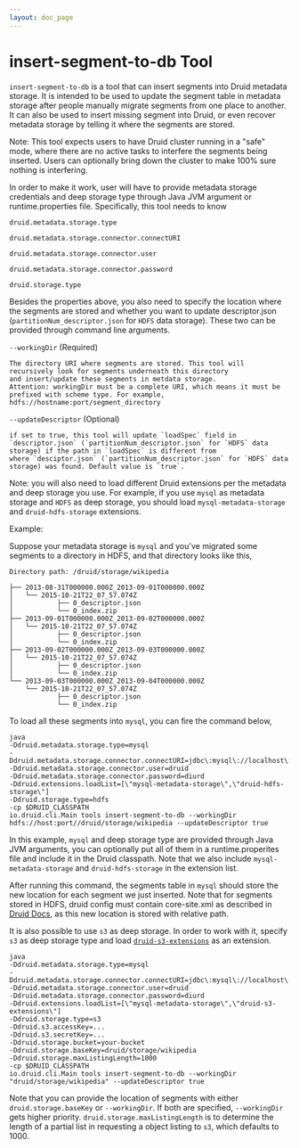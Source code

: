 ```yaml
---
layout: doc_page
---
```

# insert-segment-to-db Tool

`insert-segment-to-db` is a tool that can insert segments into Druid metadata storage. It is intended to be used
to update the segment table in metadata storage after people manually migrate segments from one place to another.
It can also be used to insert missing segment into Druid, or even recover metadata storage by telling it where the
segments are stored.

Note: This tool expects users to have Druid cluster running in a "safe" mode, where there are no active tasks to interfere
the segments being inserted. Users can optionally bring down the cluster to make 100% sure nothing is interfering.

In order to make it work, user will have to provide metadata storage credentials and deep storage type through Java JVM argument
or runtime.properties file. Specifically, this tool needs to know

`druid.metadata.storage.type`

`druid.metadata.storage.connector.connectURI`

`druid.metadata.storage.connector.user`

`druid.metadata.storage.connector.password`

`druid.storage.type`

Besides the properties above, you also need to specify the location where the segments are stored and whether you want to
update descriptor.json (`partitionNum_descriptor.json` for `HDFS` data storage). These two can be provided through command line arguments.

`--workingDir` (Required)

    The directory URI where segments are stored. This tool will recursively look for segments underneath this directory
    and insert/update these segments in metdata storage.
    Attention: workingDir must be a complete URI, which means it must be prefixed with scheme type. For example,
    hdfs://hostname:port/segment_directory

`--updateDescriptor` (Optional)

    if set to true, this tool will update `loadSpec` field in `descriptor.json` (`partitionNum_descriptor.json` for `HDFS` data storage) if the path in `loadSpec` is different from
    where `desciptor.json` (`partitionNum_descriptor.json` for `HDFS` data storage) was found. Default value is `true`.

Note: you will also need to load different Druid extensions per the metadata and deep storage you use. For example, if you
use `mysql` as metadata storage and `HDFS` as deep storage, you should load `mysql-metadata-storage` and `druid-hdfs-storage`
extensions.


Example:

Suppose your metadata storage is `mysql` and you've migrated some segments to a directory in HDFS, and that directory looks
like this,

```
Directory path: /druid/storage/wikipedia

├── 2013-08-31T000000.000Z_2013-09-01T000000.000Z
│   └── 2015-10-21T22_07_57.074Z
│           ├── 0_descriptor.json
│           └── 0_index.zip
├── 2013-09-01T000000.000Z_2013-09-02T000000.000Z
│   └── 2015-10-21T22_07_57.074Z
│           ├── 0_descriptor.json
│           └── 0_index.zip
├── 2013-09-02T000000.000Z_2013-09-03T000000.000Z
│   └── 2015-10-21T22_07_57.074Z
│           ├── 0_descriptor.json
│           └── 0_index.zip
└── 2013-09-03T000000.000Z_2013-09-04T000000.000Z
    └── 2015-10-21T22_07_57.074Z
            ├── 0_descriptor.json
            └── 0_index.zip
```

To load all these segments into `mysql`, you can fire the command below,

```
java 
-Ddruid.metadata.storage.type=mysql 
-Ddruid.metadata.storage.connector.connectURI=jdbc\:mysql\://localhost\:3306/druid 
-Ddruid.metadata.storage.connector.user=druid 
-Ddruid.metadata.storage.connector.password=diurd 
-Ddruid.extensions.loadList=[\"mysql-metadata-storage\",\"druid-hdfs-storage\"] 
-Ddruid.storage.type=hdfs
-cp $DRUID_CLASSPATH 
io.druid.cli.Main tools insert-segment-to-db --workingDir hdfs://host:port//druid/storage/wikipedia --updateDescriptor true
```

In this example, `mysql` and deep storage type are provided through Java JVM arguments, you can optionally put all
of them in a runtime.properites file and include it in the Druid classpath. Note that we also include `mysql-metadata-storage`
and `druid-hdfs-storage` in the extension list.

After running this command, the segments table in `mysql` should store the new location for each segment we just inserted.
Note that for segments stored in HDFS, druid config must contain core-site.xml as described in [Druid Docs](http://druid.io/docs/latest/tutorials/cluster.html), as this new location is stored with relative path.

It is also possible to use `s3` as deep storage. In order to work with it, specify `s3` as deep storage type and load 
[`druid-s3-extensions`](../development/extensions-core/s3.html) as an extension.

```
java
-Ddruid.metadata.storage.type=mysql 
-Ddruid.metadata.storage.connector.connectURI=jdbc\:mysql\://localhost\:3306/druid 
-Ddruid.metadata.storage.connector.user=druid 
-Ddruid.metadata.storage.connector.password=diurd
-Ddruid.extensions.loadList=[\"mysql-metadata-storage\",\"druid-s3-extensions\"]
-Ddruid.storage.type=s3
-Ddruid.s3.accessKey=... 
-Ddruid.s3.secretKey=...
-Ddruid.storage.bucket=your-bucket
-Ddruid.storage.baseKey=druid/storage/wikipedia
-Ddruid.storage.maxListingLength=1000
-cp $DRUID_CLASSPATH
io.druid.cli.Main tools insert-segment-to-db --workingDir "druid/storage/wikipedia" --updateDescriptor true
```

 Note that you can provide the location of segments with either `druid.storage.baseKey` or `--workingDir`. If both are 
 specified, `--workingDir` gets higher priority. `druid.storage.maxListingLength` is to determine the length of a
 partial list in requesting a object listing to `s3`, which defaults to 1000.